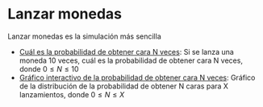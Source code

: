 # Lanzar monedas
Lanzar monedas es la simulación más sencilla

* [Cuál es la probabilidad de obtener cara N veces](./lanzar_moneda.ipynb): Si se lanza una moneda 10 veces, cuál es la probabilidad de obtener cara N veces, donde $0 \leq N \leq 10$ 
* [Gráfico interactivo de la probabilidad de obtener cara N veces](./monedas_interactivo.ipynb): Gráfico de la distribución de la probabilidad de obtener N caras para X lanzamientos, donde $0 \leq N \leq X$
